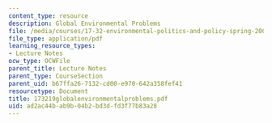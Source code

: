 ```yaml
---
content_type: resource
description: Global Environmental Problems
file: /media/courses/17-32-environmental-politics-and-policy-spring-2003/ad2ac44bab9b04b2bd3dfd3f77b83a28_173219globalenvironmentalproblems.pdf
file_type: application/pdf
learning_resource_types:
- Lecture Notes
ocw_type: OCWFile
parent_title: Lecture Notes
parent_type: CourseSection
parent_uid: b67ffa26-7132-cd00-e970-642a358fef41
resourcetype: Document
title: 173219globalenvironmentalproblems.pdf
uid: ad2ac44b-ab9b-04b2-bd3d-fd3f77b83a28
---
```

